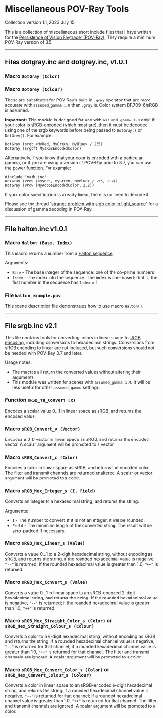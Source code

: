 # Miscellaneous POV-Ray Tools

Collection version 1.1, 2023 July 15

This is a collection of miscellaneous short include files that I have written for the [Persistence of Vision Raytracer (POV-Ray)](https://www.povray.org/). They require a minimum POV-Ray version of 3.5.

----------------------------------------

## Files dotgray.inc and dotgrey.inc, v1.0.1

### Macro `DotGray (Color)`

### Macro `DotGrey (Colour)`

These are substitutes for POV-Ray’s built-in `.gray` operator that are more accurate with `assumed_gamma 1.0` than `.gray` is. Color system BT.709-6/sRGB is assumed.

**Important:** This module is designed for use with `assumed_gamma 1.0` only! If your color is sRGB-encoded (which most are), then it must be decoded using one of the srgb keywords before being passed to `DotGray()` or `DotGrey()`. For example:

    DotGray (srgb <MyRed, MyGreen, MyBlue> / 255)
    DotGray (srgbft MysRGBEncodedColor)

Alternatively, if you know that your color is encoded with a particular gamma, or if you are using a version of POV-Ray prior to 3.7, you can use the power function. For example:

    #include "math.inc"
    DotGray (VPow (<MyRed, MyGreen, MyBlue> / 255, 2.2))
    DotGray (VPow (MyAdobeEncodedColor, 2.2))

If your color specification is already linear, there is no need to decode it.

Please see the thread “[strange problem with srgb color in light_source](https://news.povray.org/povray.general/thread/%3Cweb.60649d9bb9b7dccdd98418916e066e29%40news.povray.org%3E/)” for a discussion of gamma decoding in POV-Ray.

----------------------------------------

## File halton.inc v1.0.1

### Macro `Halton (Base, Index)`

This macro returns a number from a [Halton sequence](https://en.wikipedia.org/wiki/Halton_sequence).

Arguments:

* `Base` - The base integer of the sequence: one of the co-prime numbers.
* `Index` - The index into the sequence. The index is one-based; that is, the first number in the sequence has `Index` = 1.

### File `halton_example.pov`

This scene description file demonstrates how to use macro `Halton()`.

----------------------------------------

## File srgb.inc v2.1

This file contains tools for converting colors in linear space to [sRGB encoding](https://en.wikipedia.org/wiki/SRGB#Transfer_function_%28%22gamma%22%29), including conversions to hexadecimal strings. Conversions from sRGB encoding to linear are not included, but such conversions should not be needed with POV-Ray 3.7 and later.

Usage notes:

* The macros all return the converted values without altering their arguments.
* This module was written for scenes with `assumed_gamma 1.0`. It will be less useful for other `assumed_gamma` settings.

### Function `sRGB_fn_Convert (x)`

Encodes a scalar value 0...1 in linear space as sRGB, and returns the encoded value.

### Macro `sRGB_Convert_v (Vector)`

Encodes a 3-D vector in linear space as sRGB, and returns the encoded vector. A scalar argument will be promoted to a vector.

### Macro `sRGB_Convert_c (Color)`

Encodes a color in linear space as sRGB, and returns the encoded color. The filter and transmit channels are returned unaltered. A scalar or vector argument will be promoted to a color.

### Macro `sRGB_Hex_Integer_s (I, Field)`

Converts an integer to a hexadecimal string, and returns the string.

Arguments:

* `I` - The number to convert. If it is not an integer, it will be rounded.
* `Field` - The minimum length of the converted string. The result will be zero-padded if necessary.

### Macro `sRGB_Hex_Linear_s (Value)`

Converts a value 0...1 to a 2-digit hexadecimal string, without encoding as sRGB, and returns the string. If the rounded hexadecimal value is negative, `"--"` is returned; if the rounded hexadecimal value is greater than 1.0, `"++"` is returned.

### Macro `sRGB_Hex_Convert_s (Value)`

Converts a value 0...1 in linear space to an sRGB-encoded 2-digit hexadecimal string, and returns the string. If the rounded hexadecimal value is negative, `"--"` is returned; if the rounded hexadecimal value is greater than 1.0, `"++"` is returned.

### Macro `sRGB_Hex_Straight_Color_s (Color)` or `sRGB_Hex_Straight_Colour_s (Colour)`

Converts a color to a 6-digit hexadecimal string, without encoding as sRGB, and returns the string. If a rounded hexadecimal channel value is negative, `"--"` is returned for that channel; if a rounded hexadecimal channel value is greater than 1.0, `"++"` is returned for that channel. The filter and transmit channels are ignored. A scalar argument will be promoted to a color.

### Macro `sRGB_Hex_Convert_Color_s (Color)` or `sRGB_Hex_Convert_Colour_s (Colour)`

Converts a color in linear space to an sRGB-encoded 6-digit hexadecimal string, and returns the string. If a rounded hexadecimal channel value is negative, `"--"` is returned for that channel; if a rounded hexadecimal channel value is greater than 1.0, `"++"` is returned for that channel. The filter and transmit channels are ignored. A scalar argument will be promoted to a color.
